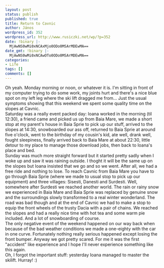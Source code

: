 ```yaml
---
layout: post
status: publish
published: true
title: Return to Cavnic
author: János
wordpress_id: 352
wordpress_url: http://www.rusiczki.net/wp/?p=352
date: !binary |-
  MjAwNS0wMi0xNCAxMjo0ODo0MSArMDEwMA==
date_gmt: !binary |-
  MjAwNS0wMi0xNCAwOTo0ODo0MSArMDEwMA==
categories:
- Life
tags: []
comments: []
---
```

<p>Oh yeah. Monday morning or noon, or whatever it is. I'm sitting in front of my computer trying to do some work, my joints hurt and there's a nice blue spot on my left leg where the ski lift dragged me from... Just the usual symptoms showing that this weekend we spent some quality time on the slopes at Cavnic.<br />
Saturday was a really event packed day: Ioana worked in the morning (til 12:30), a friend came and picked us up from Baia Mare, we made a short stop at my parent's house in Baia Sprie to pick up our stuff, arrived to the slopes at 14:30, snowboarded our ass off, returned to Baia Sprie at around five o'clock, went to the birthday of my cousin's kid, ate well, drank well, fought sleepiness, finally arrived back to Baia Mare at about 22:30, little detour to my place to manage those download jobs, then back to Ioana's place and bed.<br />
Sunday was much more straight forward but it started pretty sadly when I woke up and saw it was raining outside. I thoght it will be the same up on the slopes but Ioana insisted that we go and so we went. After all, we had a free ride and nothing to lose. To reach Cavnic from Baia Mare you have to go through Baia Sprie (where we made to usual stop to pick up our equipment) and three villages: Sisesti, Danesti and Surdesti. Well, somewhere after Surdesti we reached another world. The rain or rainy snow we experienced in Baia Mare and Baia Sprie was replaced by genuine snow and the surroundings slowly transformed to a real winter wonderland. The road was bad though and at the end of Cavnic we had to make a stop to equip the front wheels of the trusty Dacia with a pair of chains. We reached the slopes and had a really nice time with hot tea and some warm pie included. And a lot of snowboarding of course.<br />
The only negative event of the weekend happened on our way back when because of the bad weather conditions we made a one-eighty with the car in one curve. Fortunately nothing really serious happened except losing the front bumper. Anyway we got pretty scared. For me it was the first "accident" like experience and I hope I'll never experience something like this again.<br />
Oh, I forgot the important stuff: yesterday Ioana managed to master the skilift. Hurray! :)</p>

